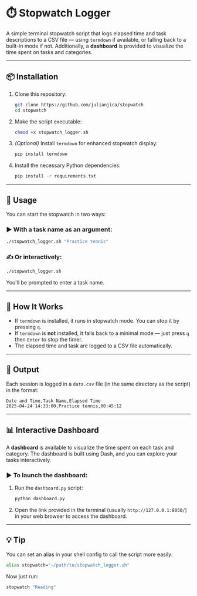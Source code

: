 # ⏱️ Stopwatch Logger

A simple terminal stopwatch script that logs elapsed time and task descriptions to a CSV file — using `termdown` if available, or falling back to a built-in mode if not. Additionally, a **dashboard** is provided to visualize the time spent on tasks and categories.

---

## 📦 Installation

1. Clone this repository:

   ```bash
   git clone https://github.com/julianjica/stopwatch
   cd stopwatch
   ```

2. Make the script executable:

   ```bash
   chmod +x stopwatch_logger.sh
   ```

3. *(Optional)* Install `termdown` for enhanced stopwatch display:

   ```bash
   pip install termdown
   ```

4. Install the necessary Python dependencies:

   ```bash
   pip install -r requirements.txt
   ```

---

## 🚀 Usage

You can start the stopwatch in two ways:

### ▶️ With a task name as an argument:
```bash
./stopwatch_logger.sh "Practice tennis"
```

### ✍️ Or interactively:
```bash
./stopwatch_logger.sh
```
You'll be prompted to enter a task name.

---

## 🔁 How It Works

- If `termdown` is installed, it runs in stopwatch mode. You can stop it by pressing `q`.
- If `termdown` is **not** installed, it falls back to a minimal mode — just press `q` then `Enter` to stop the timer.
- The elapsed time and task are logged to a CSV file automatically.

---

## 📝 Output

Each session is logged in a `data.csv` file (in the same directory as the script) in the format:

```csv
Date and Time,Task Name,Elapsed Time
2025-04-24 14:33:00,Practice tennis,00:45:12
```

---

## 📊 Interactive Dashboard

A **dashboard** is available to visualize the time spent on each task and category. The dashboard is built using Dash, and you can explore your tasks interactively.

### ▶️ To launch the dashboard:

1. Run the `dashboard.py` script:

   ```bash
   python dashboard.py
   ```

2. Open the link provided in the terminal (usually `http://127.0.0.1:8050/`) in your web browser to access the dashboard.

---

## 💡 Tip

You can set an alias in your shell config to call the script more easily:

```bash
alias stopwatch="~/path/to/stopwatch_logger.sh"
```

Now just run:
```bash
stopwatch "Reading"
```
